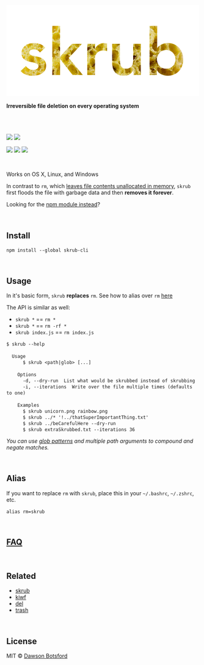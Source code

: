 <p align="center">
  <a><img src="img/logo.png" title="skrub logo"/></a>

  <br>

  <b>Irreversible file deletion on every operating system</b>

  <br>
  <br><br><a href="https://travis-ci.org/dawsonbotsford/skrub-cli"><img src="https://api.travis-ci.org/dawsonbotsford/skrub-cli.svg?branch=master"></a>
  <a href="https://ci.appveyor.com/project/dawsonbotsford/skrub-cli"><img src="https://ci.appveyor.com/api/projects/status/two1klt2y7va7qab?svg=true"></a>

  <br>

  <a href="https://www.npmjs.com/package/skrub-cli"><img src="https://img.shields.io/npm/v/skrub-cli.svg"></a>
  <a href="http://npmjs.org/skrub-cli"><img src="http://img.shields.io/npm/dm/skrub-cli.svg?style=flat"></a>
  <a href="https://github.com/sindresorhus/xo"><img src="https://img.shields.io/badge/code_style-XO-5ed9c7.svg"></a>
</p>


<br>

Works on OS X, Linux, and Windows

In contrast to `rm`, which [leaves file contents unallocated in memory](http://unix.stackexchange.com/questions/10883/where-do-files-go-when-the-rm-command-is-issued), `skrub` first floods the file with garbage data and then **removes it forever**.

Looking for the [npm module instead](https://github.com/dawsonbotsford/skrub)?

<br>

## Install

```
npm install --global skrub-cli
```

<br>

## Usage

In it's basic form, `skrub` **replaces** `rm`. See how to alias over `rm` [here](#alias)

The API is similar as well:

* `skrub *` == `rm *`
* `skrub *` == `rm -rf *`
* `skrub index.js` == `rm index.js`

```
$ skrub --help

  Usage
      $ skrub <path|glob> [...]

    Options
      -d, --dry-run  List what would be skrubbed instead of skrubbing
      -i, --iterations  Write over the file multiple times (defaults to one)

    Examples
      $ skrub unicorn.png rainbow.png
      $ skrub ../* '!../thatSuperImportantThing.txt'
      $ skrub ../beCarefulHere --dry-run
      $ skrub extraSkrubbed.txt --iterations 36
```

*You can use [glob patterns](https://github.com/sindresorhus/globby#globbing-patterns) and multiple path arguments to compound and negate matches.*

<br>

## Alias

If you want to replace `rm` with `skrub`, place this in your `~/.bashrc`, `~/.zshrc`, etc.

```
alias rm=skrub
```

<br>

## [FAQ](https://github.com/dawsonbotsford/skrub#faq)

<br>

## Related

* [skrub](https://github.com/dawsonbotsford/skrub)
* [kiwf](https://github.com/BrianNewsom/kiwf)
* [del](https://github.com/sindresorhus/del)
* [trash](https://github.com/sindresorhus/trash)

<br>

## License

MIT © [Dawson Botsford](http://dawsonbotsford.com)
